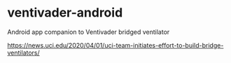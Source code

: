 # ventivader-android
Android app companion to Ventivader bridged ventilator 

https://news.uci.edu/2020/04/01/uci-team-initiates-effort-to-build-bridge-ventilators/
